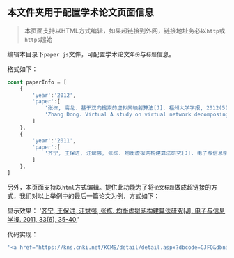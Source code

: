 ## 本文件夹用于配置学术论文页面信息

> 本页面支持以HTML方式编辑，如果超链接到外网，链接地址务必以`http`或`https`起始

编辑本目录下`paper.js`文件，可配置学术论文`年份`与`标题`信息。

格式如下：

```js
const paperInfo = [
    {
        'year':'2012',
        'paper':[
            '张栋, 高龙. 基于双向搜索的虚拟网映射算法[J]. 福州大学学报, 2012(5):572-577.',
            'Zhang Dong. Virtual A study on virtual network decomposing mapping based on network balance, Chinese Journal of Electronics, 4th International Conference on Computational and Information Sciences, IEEE 2012, Chongqing, P.R. China, 2012.8.17-8.19',
        ]
    },
    {
        'year':'2011',
        'paper':[
            '齐宁, 王保进, 汪斌强, 张栋. 均衡虚拟网构建算法研究[J]. 电子与信息学报. 2011, 33(6), 35-40.',
        ]
    },
]
```

另外，本页面支持以`html`方式编辑。提供此功能为了将`论文标题`做成超链接的方式，我们对以上举例中的最后一篇论文为例，方式如下：

显示效果：
'<a href="https://kns.cnki.net/KCMS/detail/detail.aspx?dbcode=CJFQ&dbname=CJFD2011&filename=DZYX201106007&uid=WEEvREdxOWJmbC9oM1NjYkZCbDdrNTBLekJqMWVVZDNwNnBVajVteWY3ZW0=$R1yZ0H6jyaa0en3RxVUd8df-oHi7XMMDo7mtKT6mSmEvTuk11l2gFA!!&v=MjczNDVMT2VadVJ0RnkzaFY3ckpJVGZTZHJHNEg5RE1xWTlGWTRSOGVYMUx1eFlTN0RoMVQzcVRyV00xRnJDVVI=" target='_blank'>齐宁, 王保进, 汪斌强, 张栋. 均衡虚拟网构建算法研究[J]. 电子与信息学报. 2011, 33(6), 35-40.</a>'

代码实现：
```js
'<a href="https://kns.cnki.net/KCMS/detail/detail.aspx?dbcode=CJFQ&dbname=CJFD2011&filename=DZYX201106007&uid=WEEvREdxOWJmbC9oM1NjYkZCbDdrNTBLekJqMWVVZDNwNnBVajVteWY3ZW0=$R1yZ0H6jyaa0en3RxVUd8df-oHi7XMMDo7mtKT6mSmEvTuk11l2gFA!!&v=MjczNDVMT2VadVJ0RnkzaFY3ckpJVGZTZHJHNEg5RE1xWTlGWTRSOGVYMUx1eFlTN0RoMVQzcVRyV00xRnJDVVI=" target='_blank'>齐宁, 王保进, 汪斌强, 张栋. 均衡虚拟网构建算法研究[J]. 电子与信息学报. 2011, 33(6), 35-40.</a>'
```
